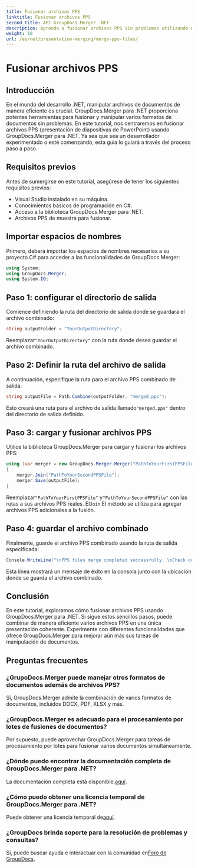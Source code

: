 ```yaml
---
title: Fusionar archivos PPS
linktitle: Fusionar archivos PPS
second_title: API GroupDocs.Merger .NET
description: Aprenda a fusionar archivos PPS sin problemas utilizando GroupDocs.Merger para .NET. Guía paso a paso con ejemplos de código. Mejore sus habilidades de manipulación de documentos.
weight: 10
url: /es/net/presentation-merging/merge-pps-files/
---
```


# Fusionar archivos PPS

## Introducción
En el mundo del desarrollo .NET, manipular archivos de documentos de manera eficiente es crucial. GroupDocs.Merger para .NET proporciona potentes herramientas para fusionar y manipular varios formatos de documentos sin problemas. En este tutorial, nos centraremos en fusionar archivos PPS (presentación de diapositivas de PowerPoint) usando GroupDocs.Merger para .NET. Ya sea que sea un desarrollador experimentado o esté comenzando, esta guía lo guiará a través del proceso paso a paso.
## Requisitos previos
Antes de sumergirse en este tutorial, asegúrese de tener los siguientes requisitos previos:
- Visual Studio instalado en su máquina.
- Conocimientos básicos de programación en C#.
- Acceso a la biblioteca GroupDocs.Merger para .NET.
- Archivos PPS de muestra para fusionar.

## Importar espacios de nombres
Primero, deberá importar los espacios de nombres necesarios a su proyecto C# para acceder a las funcionalidades de GroupDocs.Merger:
```csharp
using System; 
using GroupDocs.Merger;
using System.IO;
```
## Paso 1: configurar el directorio de salida
Comience definiendo la ruta del directorio de salida donde se guardará el archivo combinado:
```csharp
string outputFolder = "YourOutputDirectory";
```
 Reemplazar`"YourOutputDirectory"` con la ruta donde desea guardar el archivo combinado.
## Paso 2: Definir la ruta del archivo de salida
A continuación, especifique la ruta para el archivo PPS combinado de salida:
```csharp
string outputFile = Path.Combine(outputFolder, "merged.pps");
```
 Esto creará una ruta para el archivo de salida llamado`"merged.pps"` dentro del directorio de salida definido.
## Paso 3: cargar y fusionar archivos PPS
Utilice la biblioteca GroupDocs.Merger para cargar y fusionar los archivos PPS:
```csharp
using (var merger = new GroupDocs.Merger.Merger("PathToYourFirstPPSFile"))
{
    merger.Join("PathToYourSecondPPSFile");
    merger.Save(outputFile);
}
```
 Reemplazar`"PathToYourFirstPPSFile"` y`"PathToYourSecondPPSFile"` con las rutas a sus archivos PPS reales. El`Join` El método se utiliza para agregar archivos PPS adicionales a la fusión.
## Paso 4: guardar el archivo combinado
Finalmente, guarde el archivo PPS combinado usando la ruta de salida especificada:
```csharp
Console.WriteLine("\nPPS files merge completed successfully. \nCheck output in {0}", outputFolder);
```
Esta línea mostrará un mensaje de éxito en la consola junto con la ubicación donde se guarda el archivo combinado.

## Conclusión
En este tutorial, exploramos cómo fusionar archivos PPS usando GroupDocs.Merger para .NET. Si sigue estos sencillos pasos, puede combinar de manera eficiente varios archivos PPS en una única presentación coherente. Experimente con diferentes funcionalidades que ofrece GroupDocs.Merger para mejorar aún más sus tareas de manipulación de documentos.

## Preguntas frecuentes
### ¿GrupoDocs.Merger puede manejar otros formatos de documentos además de archivos PPS?
Sí, GroupDocs.Merger admite la combinación de varios formatos de documentos, incluidos DOCX, PDF, XLSX y más.
### ¿GroupDocs.Merger es adecuado para el procesamiento por lotes de fusiones de documentos?
Por supuesto, puede aprovechar GroupDocs.Merger para tareas de procesamiento por lotes para fusionar varios documentos simultáneamente.
### ¿Dónde puedo encontrar la documentación completa de GroupDocs.Merger para .NET?
 La documentación completa está disponible.[aquí](https://tutorials.groupdocs.com/merger/net/).
### ¿Cómo puedo obtener una licencia temporal de GroupDocs.Merger para .NET?
 Puede obtener una licencia temporal de[aquí](https://purchase.groupdocs.com/temporary-license/).
### ¿GroupDocs brinda soporte para la resolución de problemas y consultas?
Sí, puede buscar ayuda e interactuar con la comunidad en[Foro de GroupDocs](https://forum.groupdocs.com/c/merger/32).
